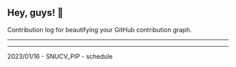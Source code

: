 ## Hey, guys! 👋

Contribution log for beautifying your GitHub contribution graph.

---



---

2023/01/16 - SNUCV_PIP - schedule